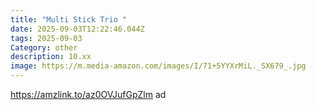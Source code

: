 ```yaml
---
title: "Multi Stick Trio "
date: 2025-09-03T12:22:46.044Z
tags: 2025-09-03
Category: other
description: 10.xx
image: https://m.media-amazon.com/images/I/71+5YYXrMiL._SX679_.jpg
---
```

https://amzlink.to/az0OVJufGpZlm  ad